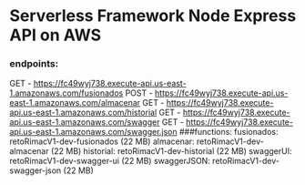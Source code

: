 <!--
title: 'Serverless Framework Node Express API service backed by DynamoDB on AWS'
description: 'This template demonstrates how to develop and deploy a simple Node Express API service backed by DynamoDB running on AWS Lambda using the Serverless Framework.'
layout: Doc
framework: v4
platform: AWS
language: nodeJS
priority: 1
authorLink: 'https://github.com/serverless'
authorName: 'Serverless, Inc.'
authorAvatar: 'https://avatars1.githubusercontent.com/u/13742415?s=200&v=4'
-->

# Serverless Framework Node Express API on AWS

### endpoints:

  GET - https://fc49wyj738.execute-api.us-east-1.amazonaws.com/fusionados
  POST - https://fc49wyj738.execute-api.us-east-1.amazonaws.com/almacenar
  GET - https://fc49wyj738.execute-api.us-east-1.amazonaws.com/historial
  GET - https://fc49wyj738.execute-api.us-east-1.amazonaws.com/swagger
  GET - https://fc49wyj738.execute-api.us-east-1.amazonaws.com/swagger.json
###functions:
  fusionados: retoRimacV1-dev-fusionados (22 MB)
  almacenar: retoRimacV1-dev-almacenar (22 MB)
  historial: retoRimacV1-dev-historial (22 MB)
  swaggerUI: retoRimacV1-dev-swagger-ui (22 MB)
  swaggerJSON: retoRimacV1-dev-swagger-json (22 MB)



